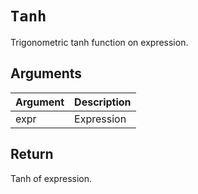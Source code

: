 # `Tanh`

Trigonometric tanh function on expression.

## Arguments

| Argument | Description |
| -------- | ----------- |
| expr     | Expression  |

## Return

Tanh of expression.
